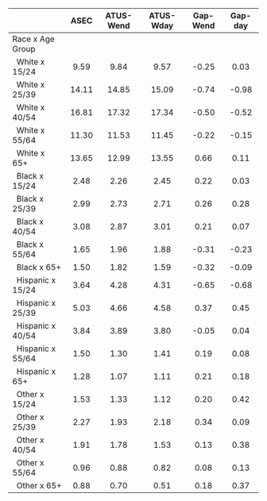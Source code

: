 
|                      |         ASEC |    ATUS-Wend |    ATUS-Wday |     Gap-Wend |      Gap-day |
| -------------------- | :----------: | :----------: | :----------: | :----------: | :----------: |
| Race x Age Group     |              |              |              |              |              |
| &nbsp;&nbsp;White x 15/24 |         9.59 |         9.84 |         9.57 |        -0.25 |         0.03 |
| &nbsp;&nbsp;White x 25/39 |        14.11 |        14.85 |        15.09 |        -0.74 |        -0.98 |
| &nbsp;&nbsp;White x 40/54 |        16.81 |        17.32 |        17.34 |        -0.50 |        -0.52 |
| &nbsp;&nbsp;White x 55/64 |        11.30 |        11.53 |        11.45 |        -0.22 |        -0.15 |
| &nbsp;&nbsp;White x 65+ |        13.65 |        12.99 |        13.55 |         0.66 |         0.11 |
| &nbsp;&nbsp;Black x 15/24 |         2.48 |         2.26 |         2.45 |         0.22 |         0.03 |
| &nbsp;&nbsp;Black x 25/39 |         2.99 |         2.73 |         2.71 |         0.26 |         0.28 |
| &nbsp;&nbsp;Black x 40/54 |         3.08 |         2.87 |         3.01 |         0.21 |         0.07 |
| &nbsp;&nbsp;Black x 55/64 |         1.65 |         1.96 |         1.88 |        -0.31 |        -0.23 |
| &nbsp;&nbsp;Black x 65+ |         1.50 |         1.82 |         1.59 |        -0.32 |        -0.09 |
| &nbsp;&nbsp;Hispanic x 15/24 |         3.64 |         4.28 |         4.31 |        -0.65 |        -0.68 |
| &nbsp;&nbsp;Hispanic x 25/39 |         5.03 |         4.66 |         4.58 |         0.37 |         0.45 |
| &nbsp;&nbsp;Hispanic x 40/54 |         3.84 |         3.89 |         3.80 |        -0.05 |         0.04 |
| &nbsp;&nbsp;Hispanic x 55/64 |         1.50 |         1.30 |         1.41 |         0.19 |         0.08 |
| &nbsp;&nbsp;Hispanic x 65+ |         1.28 |         1.07 |         1.11 |         0.21 |         0.18 |
| &nbsp;&nbsp;Other x 15/24 |         1.53 |         1.33 |         1.12 |         0.20 |         0.42 |
| &nbsp;&nbsp;Other x 25/39 |         2.27 |         1.93 |         2.18 |         0.34 |         0.09 |
| &nbsp;&nbsp;Other x 40/54 |         1.91 |         1.78 |         1.53 |         0.13 |         0.38 |
| &nbsp;&nbsp;Other x 55/64 |         0.96 |         0.88 |         0.82 |         0.08 |         0.13 |
| &nbsp;&nbsp;Other x 65+ |         0.88 |         0.70 |         0.51 |         0.18 |         0.37 |

